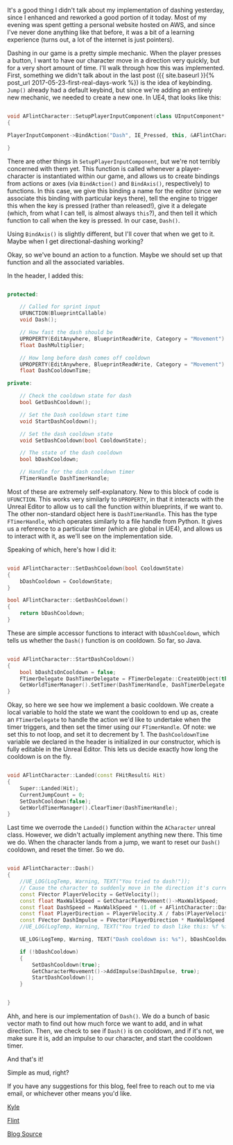 It's a good thing I didn't talk about my implementation of dashing yesterday, since I enhanced and reworked a good portion of it today.  Most of my evening was spent getting a personal website hosted on AWS, and since I've never done anything like that before, it was a bit of a learning experience (turns out, a lot of the internet is just pointers).

Dashing in our game is a pretty simple mechanic.  When the player presses a button, I want to have our character move in a direction very quickly, but for a very short amount of time.  I'll walk through how this was implemented.  First, something we didn't talk about in the last post ({{ site.baseurl }}{% post_url 2017-05-23-first-real-days-work %}) is the idea of keybinding.  `Jump()` already had a default keybind, but since we're adding an entirely new mechanic, we needed to create a new one.  In UE4, that looks like this:

```cpp

void AFlintCharacter::SetupPlayerInputComponent(class UInputComponent* PlayerInputComponent)
{

PlayerInputComponent->BindAction("Dash", IE_Pressed, this, &AFlintCharacter::Dash);

}
```

There are other things in `SetupPlayerInputComponent`, but we're not terribly concerned with them yet.  This function is called whenever a player-character is instantiated within our game, and allows us to create bindings from actions or axes (via `BindAction()` and `BindAxis()`, respectively) to functions.  In this case, we give this binding a name for the editor (since we associate this binding with particular keys there), tell the engine to trigger this when the key is pressed (rather than released!), give it a delegate (which, from what I can tell, is almost always `this`?), and then tell it which function to call when the key is pressed.  In our case, `Dash()`.

Using `BindAxis()` is slightly different, but I'll cover that when we get to it.  Maybe when I get directional-dashing working?

Okay, so we've bound an action to a function.  Maybe we should set up that function and all the associated variables.

In the header, I added this:

```cpp

protected:

	// Called for sprint input
	UFUNCTION(BlueprintCallable)
	void Dash();

	// How fast the dash should be
	UPROPERTY(EditAnywhere, BlueprintReadWrite, Category = "Movement")
	float DashMultiplier;

	// How long before dash comes off cooldown
	UPROPERTY(EditAnywhere, BlueprintReadWrite, Category = "Movement")
	float DashCooldownTime;

private:

	// Check the cooldown state for dash
	bool GetDashCooldown();

	// Set the Dash cooldown start time
	void StartDashCooldown();

	// Set the dash cooldown state
	void SetDashCooldown(bool CooldownState);

	// The state of the dash cooldown
	bool bDashCooldown;

	// Handle for the dash cooldown timer
	FTimerHandle DashTimerHandle;

```

Most of these are extremely self-explanatory.  New to this block of code is `UFUNCTION`.  This works very similarly to `UPROPERTY`, in that it interacts with the Unreal Editor to allow us to call the function within blueprints, if we want to.  The other non-standard object here is `DashTimerHandle`.  This has the type `FTimerHandle`, which operates similarly to a file handle from Python.  It gives us a reference to a particular timer (which are global in UE4), and allows us to interact with it, as we'll see on the implementation side.

Speaking of which, here's how I did it:

```cpp

void AFlintCharacter::SetDashCooldown(bool CooldownState)
{
	bDashCooldown = CooldownState;
}

bool AFlintCharacter::GetDashCooldown()
{
	return bDashCooldown;
}

```

These are simple accessor functions to interact with `bDashCooldown`, which tells us whether the `Dash()` function is on cooldown.  So far, so Java.

```cpp

void AFlintCharacter::StartDashCooldown()
{
	bool bDashIsOnCooldown = false;
	FTimerDelegate DashTimerDelegate = FTimerDelegate::CreateUObject(this, &AFlintCharacter::SetDashCooldown, bDashIsOnCooldown);
	GetWorldTimerManager().SetTimer(DashTimerHandle, DashTimerDelegate, DashCooldownTime, false, -1.0f);
}

```

Okay, so here we see how we implement a basic cooldown.  We create a local variable to hold the state we want the cooldown to end up as, create an `FTimerDelegate` to handle the action we'd like to undertake when the timer triggers, and then set the timer using our `FTimerHandle`.  Of note: we set this to not loop, and set it to decrement by 1.  The `DashCooldownTime` variable we declared in the header is initialized in our constructor, which is fully editable in the Unreal Editor.  This lets us decide exactly how long the cooldown is on the fly.

```cpp

void AFlintCharacter::Landed(const FHitResult& Hit)
{
	Super::Landed(Hit);
	CurrentJumpCount = 0;
	SetDashCooldown(false);
	GetWorldTimerManager().ClearTimer(DashTimerHandle);
}

```

Last time we overrode the `Landed()` function within the `ACharacter` unreal class.  However, we didn't actually implement anything new there.  This time we do.  When the character lands from a jump, we want to reset our `Dash()` cooldown, and reset the timer.  So we do.

```cpp

void AFlintCharacter::Dash()
{
	//UE_LOG(LogTemp, Warning, TEXT("You tried to dash!"));
	// Cause the character to suddenly move in the direction it's currently traveling
	const FVector PlayerVelocity = GetVelocity();
	const float MaxWalkSpeed = GetCharacterMovement()->MaxWalkSpeed;
	const float DashSpeed = MaxWalkSpeed * (1.0f + AFlintCharacter::DashMultiplier);
	const float PlayerDirection = PlayerVelocity.X / fabs(PlayerVelocity.X);
	const FVector DashImpulse = FVector(PlayerDirection * MaxWalkSpeed * (1.0f + AFlintCharacter::DashMultiplier), 0.0, 0.0);
	//UE_LOG(LogTemp, Warning, TEXT("You tried to dash like this: %f %f"), MaxWalkSpeed, PlayerDirection)

	UE_LOG(LogTemp, Warning, TEXT("Dash cooldown is: %s"), bDashCooldown ? TEXT("TRUE") : TEXT("FALSE"))

	if (!bDashCooldown)
	{
		SetDashCooldown(true);
		GetCharacterMovement()->AddImpulse(DashImpulse, true);
		StartDashCooldown();
	}


}

```

Ahh, and here is our implementation of `Dash()`.  We do a bunch of basic vector math to find out how much force we want to add, and in what direction.  Then, we check to see if `Dash()` is on cooldown, and if it's not, we make sure it is, add an impulse to our character, and start the cooldown timer.

And that's it!

Simple as mud, right?

If you have any suggestions for this blog, feel free to reach out to me via email, or whichever other means you'd like.

[Kyle](http://www.kpitzen.io/)

[Flint](https://kpitzen.github.io/Flint/)

[Blog Source](https://github.com/kpitzen/kpitzen.github.io)

